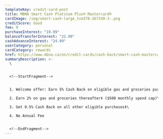 ```yaml
---
templateKey: credit-card-post
title: MBNA Smart Cash Platinum Plus® Mastercard®
cardImage: /img/smart-cash-large_tcm378-267330-3-.png
creditScore: Good
fee: 0
purchaseInterest: "19.99"
balanceTransferInterest: "22.99"
cashAdvanceInterest: "24.99"
userCategory: personal
cardCategory: rewards
href: https://www.mbna.ca/en/credit-cards/cash-back/smart-cash-mastercard/
summaryDescription: >-
  \


  <!--StartFragment-->


  1. Welcome offer: Earn 5% Cash Back on eligible gas and groceries purchases for the first 6 months ($500 monthly spend cap)\

  2. Earn 2% on gas and groceries thereafter‡ ($500 monthly spend cap)\

  3. Get 0.5% Cash Back on all other eligible purchases‡\

  4. No Annual Fee


  <!--EndFragment-->
---
```

